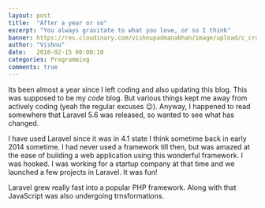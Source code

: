 ```yaml
---
layout: post
title:  "After a year or so"
excerpt: "You always gravitate to what you love, or so I think"
banner: https://res.cloudinary.com/vishnupadmanabhan/image/upload/c_crop,h_250,w_250/v1518632459/code.png
author: "Vishnu"
date:   2018-02-15 00:00:10
categories: Programming
comments: true
---
```

Its been almost a year since I left coding and also updating this blog. This was supposed to be my _code_ blog. But various things kept me away from actively coding (yeah the regular excuses :wink:). Anyway, I happened to read somewhere that Laravel 5.6 was released, so wanted to see what has changed. 

I have used Laravel since it was in 4.1 state I think sometime back in early 2014 sometime. I had never used a framework till then, but was amazed at the ease of building a web application using this wonderful framework. I was hooked. I was working for a startup company at that time and we launched a few projects in Laravel. It was fun!

Laravel grew really fast into a popular PHP framework. Along with that JavaScript was also undergoing trnsformations.
